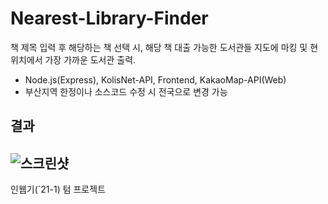 # Nearest-Library-Finder
책 제목 입력 후 해당하는 책 선택 시, 해당 책 대출 가능한 도서관들 지도에 마킹 및 현 위치에서 가장 가까운 도서관 출력.
- Node.js(Express), KolisNet-API, Frontend, KakaoMap-API(Web)
- 부산지역 한정이나 소스코드 수정 시 전국으로 변경 가능 


결과
--
![스크린샷](https://github.com/Neibce/Nearest-Library-Finder/assets/18096595/ca288cfe-b8c7-4818-87c2-db1d4f481696)
--
인웹기(`21-1) 텀 프로젝트
